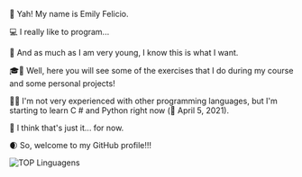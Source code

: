 👋 Yah! My name is Emily Felicio.

💻 I really like to program...

🎯 And as much as I am very young, I know this is what I want.

🎓📁 Well, here you will see some of the exercises that I do during my course and some personal projects!

💾💡 I'm not very experienced with other programming languages, but I'm starting to learn C # and Python right now (📅 April 5, 2021).

💭 I think that's just it... for now.

🌒 So, welcome to my GitHub profile!!!

![TOP Linguagens](https://github-readme-stats.vercel.app/api/top-langs/?username=EmilyFelicio&layout=compact&theme=radical )
